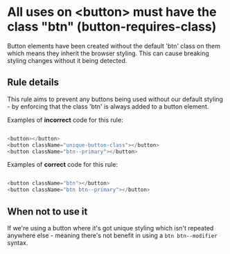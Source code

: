 # All uses on &lt;button&gt; must have the class &#34;btn&#34; (button-requires-class)

Button elements have been created without the default 'btn' class on them which means they inherit the browser styling. This can cause breaking styling changes without it being detected.


## Rule details

This rule aims to prevent any buttons being used without our default styling - by enforcing that the class 'btn' is always added to a button element.

Examples of **incorrect** code for this rule:

```js

<button></button>
<button className="unique-button-class"></button>
<button className="btn--primary"></button>

```

Examples of **correct** code for this rule:

```js

<button className="btn"></button>
<button className="btn btn--primary"></button>

```

## When not to use it

If we're using a button where it's got unique styling which isn't repeated anywhere else - meaning there's not benefit in using a `btn btn--modifier` syntax.